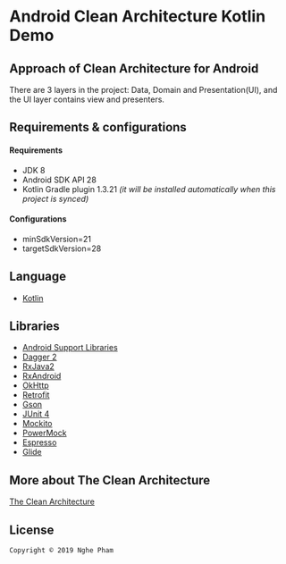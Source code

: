 # Android Clean Architecture Kotlin Demo

## Approach of Clean Architecture for Android
There are 3 layers in the project: Data, Domain and Presentation(UI), and the UI layer contains view and presenters.

## Requirements &amp; configurations
#### Requirements
- JDK 8
- Android SDK API 28
- Kotlin Gradle plugin 1.3.21 *(it will be installed automatically when this project is synced)*

#### Configurations
- minSdkVersion=21
- targetSdkVersion=28

## Language
*   [Kotlin](https://kotlinlang.org/)
## Libraries
*   [Android Support Libraries](https://developer.android.com/topic/libraries/support-library/index.html)
*   [Dagger 2](https://google.github.io/dagger/)
*   [RxJava2](https://github.com/ReactiveX/RxJava/wiki/What's-different-in-2.0)
*   [RxAndroid](https://github.com/ReactiveX/RxAndroid)
*   [OkHttp](http://square.github.io/okhttp/)
*   [Retrofit](http://square.github.io/retrofit/)
*   [Gson](https://github.com/google/gson)
*   [JUnit 4](https://junit.org/junit4/)
*   [Mockito](http://site.mockito.org/)
*   [PowerMock](https://github.com/powermock/powermock/)
*   [Espresso](https://developer.android.com/training/testing/espresso/index.html)
*   [Glide](https://bumptech.github.io/glide/)

## More about The Clean Architecture

[The Clean Architecture](https://8thlight.com/blog/uncle-bob/2012/08/13/the-clean-architecture.html)

## License
```
Copyright © 2019 Nghe Pham

```